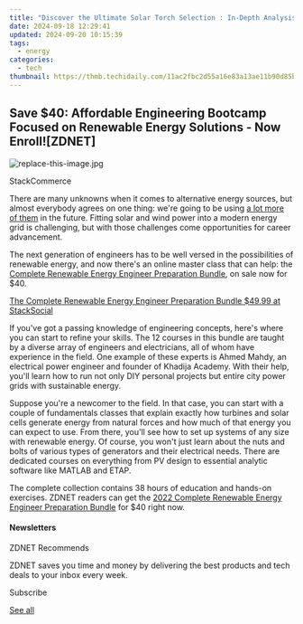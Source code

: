 ```yaml
---
title: "Discover the Ultimate Solar Torch Selection : In-Depth Analysis by TechRadar"
date: 2024-09-18 12:29:41
updated: 2024-09-20 10:15:39
tags:
  - energy
categories:
  - tech
thumbnail: https://thmb.techidaily.com/11ac2fbc2d55a16e83a13ae11b90d85bbbd47dc0f4e83a3ee2cd2c6dc684fba9.jpg
---
```


## Save $40: Affordable Engineering Bootcamp Focused on Renewable Energy Solutions - Now Enroll![ZDNET]

![replace-this-image.jpg](https://www.zdnet.com/a/img/resize/16ddde97ccaa68d6e9fe3a492187d54cd30bcb09/2022/08/26/19859dfc-5af0-4336-a39c-50fa75b253d1/zd-renewable-energy-sector.jpg?auto=webp&width=1280)

StackCommerce

There are many unknowns when it comes to alternative energy sources, but almost everybody agrees on one thing: we're going to be using [a lot more of them](https://www.zdnet.com/home-and-office/sustainability/amazon-steps-up-clean-energy-commitment-with-two-new-solar-farms-in-australia/) in the future. Fitting solar and wind power into a modern energy grid is challenging, but with those challenges come opportunities for career advancement.

The next generation of engineers has to be well versed in the possibilities of renewable energy, and now there's an online master class that can help: the [Complete Renewable Energy Engineer Preparation Bundle](https://www.stacksocial.com/sales/the-2022-complete-renewable-energy-engineer-preparation-bundle?aid=a-ceempx7z&utm%5Fsource=zdnet.com&utm%5Fmedium=referral&utm%5Fcampaign=the-2022-complete-renewable-energy-engineer-preparation-bundle%5F042324&utm%5Fterm=scsf-595773&utm%5Fcontent=a0xRn0000012cQPIAY&scsonar=1), on sale now for $40.

[The Complete Renewable Energy Engineer Preparation Bundle $49.99 at StackSocial](https://www.stacksocial.com/sales/the-2022-complete-renewable-energy-engineer-preparation-bundle?aid=a-ceempx7z&utm%5Fsource=zdnet.com&utm%5Fmedium=referral&utm%5Fcampaign=the-2022-complete-renewable-energy-engineer-preparation-bundle%5F042324&utm%5Fterm=scsf-595773&utm%5Fcontent=a0xRn0000012cQPIAY&scsonar=1)

If you've got a passing knowledge of engineering concepts, here's where you can start to refine your skills. The 12 courses in this bundle are taught by a diverse array of engineers and electricians, all of whom have experience in the field. One example of these experts is Ahmed Mahdy, an electrical power engineer and founder of Khadija Academy. With their help, you'll learn how to run not only DIY personal projects but entire city power grids with sustainable energy.

Suppose you're a newcomer to the field. In that case, you can start with a couple of fundamentals classes that explain exactly how turbines and solar cells generate energy from natural forces and how much of that energy you can expect to use. From there, you'll see how to set up systems of any size with renewable energy. Of course, you won't just learn about the nuts and bolts of various types of generators and their electrical needs. There are dedicated courses on everything from PV design to essential analytic software like MATLAB and ETAP.

The complete collection contains 38 hours of education and hands-on exercises. ZDNET readers can get the [2022 Complete Renewable Energy Engineer Preparation Bundle](https://www.stacksocial.com/sales/the-2022-complete-renewable-energy-engineer-preparation-bundle?aid=a-ceempx7z&utm%5Fsource=zdnet.com&utm%5Fmedium=referral&utm%5Fcampaign=the-2022-complete-renewable-energy-engineer-preparation-bundle%5F042324&utm%5Fterm=scsf-595773&utm%5Fcontent=a0xRn0000012cQPIAY&scsonar=1) for $40 right now.

#### Newsletters

ZDNET Recommends

ZDNET saves you time and money by delivering the best products and tech deals to your inbox every week.

 Subscribe

[See all](https://www.zdnet.com/newsletters/)

<ins class="adsbygoogle"
     style="display:block"
     data-ad-format="autorelaxed"
     data-ad-client="ca-pub-7571918770474297"
     data-ad-slot="1223367746"></ins>



<ins class="adsbygoogle"
     style="display:block"
     data-ad-client="ca-pub-7571918770474297"
     data-ad-slot="8358498916"
     data-ad-format="auto"
     data-full-width-responsive="true"></ins>
